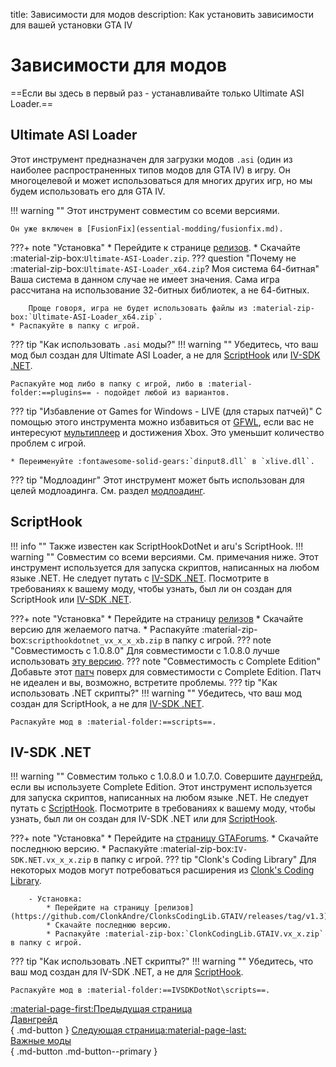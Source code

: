 title: Зависимости для модов
description: Как установить зависимости для вашей установки GTA IV

# Зависимости для модов
==Если вы здесь в первый раз - устанавливайте только Ultimate ASI Loader.==

## Ultimate ASI Loader
Этот инструмент предназначен для загрузки модов `.asi` (один из наиболее распространенных типов модов для GTA IV) в игру. Он многоцелевой и может использоваться для многих других игр, но мы будем использовать его для GTA IV.

!!! warning ""
    Этот инструмент совместим со всеми версиями.

    Он уже включен в [FusionFix](essential-modding/fusionfix.md).

???+ note "Установка"
    * Перейдите к странице [релизов](https://github.com/ThirteenAG/Ultimate-ASI-Loader/releases).
    * Скачайте :material-zip-box:`Ultimate-ASI-Loader.zip`.
    ??? question "Почему не :material-zip-box:`Ultimate-ASI-Loader_x64.zip`? Моя система 64-битная"
        Ваша система в данном случае не имеет значения. Сама игра рассчитана на использование 32-битных библиотек, а не 64-битных.

        Проще говоря, игра не будет использовать файлы из :material-zip-box:`Ultimate-ASI-Loader_x64.zip`.
    * Распакуйте в папку с игрой.

??? tip "Как использовать `.asi` моды?"
    !!! warning ""
        Убедитесь, что ваш мод был создан для Ultimate ASI Loader, а не для [ScriptHook](#scripthook) или [IV-SDK .NET](#iv-sdk-net).
    
    Распакуйте мод либо в папку с игрой, либо в :material-folder:==plugins== - подойдет любой из вариантов.

??? tip "Избавление от Games for Windows - LIVE (для старых патчей)"
    С помощью этого инструмента можно избавиться от [GFWL](../multiplayer/#games-for-windows-live), если вас не интересуют [мультиплеер](multiplayer.md) и достижения Xbox. Это уменьшит количество проблем с игрой.

    * Переименуйте :fontawesome-solid-gears:`dinput8.dll` в `xlive.dll`.

??? tip "Модлоадинг"
    Этот инструмент может быть использован для целей модлоадинга. См. раздел [модлоадинг](extras/modloading.md).

## ScriptHook
!!! info ""
    Также известен как ScriptHookDotNet и aru's ScriptHook.
!!! warning ""
    Совместим со всеми версиями. См. примечания ниже.
Этот инструмент используется для запуска скриптов, написанных на любом языке .NET. Не следует путать с [IV-SDK .NET](#iv-sdk-net). Посмотрите в требованиях к вашему моду, чтобы узнать, был ли он создан для ScriptHook или [IV-SDK .NET](#iv-sdk-net).

???+ note "Установка"
    * Перейдите на страницу [релизов](https://github.com/HazardX/gta4_scripthookdotnet/releases)
    * Скачайте версию для желаемого патча.
    * Распакуйте :material-zip-box:`scripthookdotnet_vx_x_x_xb.zip` в папку с игрой.
    ??? note "Совместимость с 1.0.8.0"
        Для совместимости с 1.0.8.0 лучше использовать [эту версию](https://gtaforums.com/topic/946154-release-gtaiv-net-scripthook-v1718-support-for-gta-iv-1080-and-eflc-1130-by-arinc9-zolika1351/).
    ??? note "Совместимость с Complete Edition"
        Добавьте этот [патч](https://www.lcpdfr.com/downloads/gta4mods/g17media/26726-compatibility-patch-for-gta-iv-complete-edition/) поверх для совместимости с Complete Edition. Патч не идеален и вы, возможно, встретите проблемы.
??? tip "Как использовать .NET скрипты?"
    !!! warning ""
        Убедитесь, что ваш мод создан для ScriptHook, а не для [IV-SDK .NET](#iv-sdk-net).

    Распакуйте мод в :material-folder:==scripts==.

## IV-SDK .NET
!!! warning ""
    Совместим только с 1.0.8.0 и 1.0.7.0. Совершите [даунгрейд](downgrading.md), если вы используете Complete Edition.
Этот инструмент используется для запуска скриптов, написанных на любом языке .NET. Не следует путать с [ScriptHook](#scripthook). Посмотрите в требованиях к вашему моду, чтобы узнать, был ли он создан для IV-SDK .NET или для [ScriptHook](#scripthook).

???+ note "Установка"
    * Перейдите на [страницу GTAForums](https://gtaforums.com/topic/986510-iv-sdk-net/).
    * Скачайте последнюю версию.
    * Распакуйте :material-zip-box:`IV-SDK.NET.vx_x_x.zip` в папку с игрой.
    ??? tip "Clonk's Coding Library"
        Для некоторых модов могут потребоваться расширения из [Clonk's Coding Library](https://github.com/ClonkAndre/ClonksCodingLib.GTAIV/).
        
        - Установка:
            * Перейдите на страницу [релизов](https://github.com/ClonkAndre/ClonksCodingLib.GTAIV/releases/tag/v1.3).
            * Скачайте последнюю версию.
            * Распакуйте :material-zip-box:`ClonkCodingLib.GTAIV.vx_x.zip` в папку с игрой.
??? tip "Как использовать .NET скрипты?"
    !!! warning ""
    Убедитесь, что ваш мод создан для IV-SDK .NET, а не для [ScriptHook](#scripthook).

    Распакуйте мод в :material-folder:==IVSDKDotNot\scripts==.

[:material-page-first:Предыдущая страница <br>Давнгрейд</br>](downgrading.md){ .md-button } [Следующая страница:material-page-last: <br>Важные моды</br>](essential-modding/index.md){ .md-button .md-button--primary }
